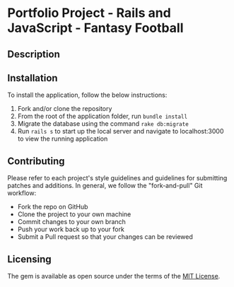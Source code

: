 # Portfolio Project - Rails and JavaScript - Fantasy Football

## Description


## Installation
To install the application, follow the below instructions:
1. Fork and/or clone the repository
1. From the root of the application folder, run `bundle install`
1. Migrate the database using the command `rake db:migrate`
1. Run `rails s` to start up the local server and navigate to localhost:3000 to view the running application

## Contributing
Please refer to each project's style guidelines and guidelines for submitting patches and additions. In general, we follow the "fork-and-pull" Git workflow:

* Fork the repo on GitHub
* Clone the project to your own machine
* Commit changes to your own branch
* Push your work back up to your fork
* Submit a Pull request so that your changes can be reviewed

## Licensing
The gem is available as open source under the terms of the [MIT License](https://opensource.org/licenses/MIT).
